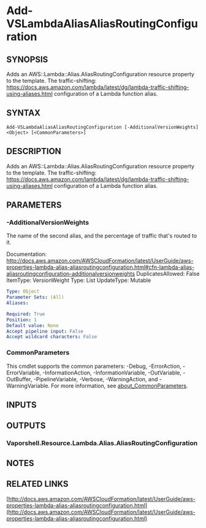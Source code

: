 # Add-VSLambdaAliasAliasRoutingConfiguration

## SYNOPSIS
Adds an AWS::Lambda::Alias.AliasRoutingConfiguration resource property to the template.
The traffic-shifting: https://docs.aws.amazon.com/lambda/latest/dg/lambda-traffic-shifting-using-aliases.html configuration of a Lambda function alias.

## SYNTAX

```
Add-VSLambdaAliasAliasRoutingConfiguration [-AdditionalVersionWeights] <Object> [<CommonParameters>]
```

## DESCRIPTION
Adds an AWS::Lambda::Alias.AliasRoutingConfiguration resource property to the template.
The traffic-shifting: https://docs.aws.amazon.com/lambda/latest/dg/lambda-traffic-shifting-using-aliases.html configuration of a Lambda function alias.

## PARAMETERS

### -AdditionalVersionWeights
The name of the second alias, and the percentage of traffic that's routed to it.

Documentation: http://docs.aws.amazon.com/AWSCloudFormation/latest/UserGuide/aws-properties-lambda-alias-aliasroutingconfiguration.html#cfn-lambda-alias-aliasroutingconfiguration-additionalversionweights
DuplicatesAllowed: False
ItemType: VersionWeight
Type: List
UpdateType: Mutable

```yaml
Type: Object
Parameter Sets: (All)
Aliases:

Required: True
Position: 1
Default value: None
Accept pipeline input: False
Accept wildcard characters: False
```

### CommonParameters
This cmdlet supports the common parameters: -Debug, -ErrorAction, -ErrorVariable, -InformationAction, -InformationVariable, -OutVariable, -OutBuffer, -PipelineVariable, -Verbose, -WarningAction, and -WarningVariable. For more information, see [about_CommonParameters](http://go.microsoft.com/fwlink/?LinkID=113216).

## INPUTS

## OUTPUTS

### Vaporshell.Resource.Lambda.Alias.AliasRoutingConfiguration
## NOTES

## RELATED LINKS

[http://docs.aws.amazon.com/AWSCloudFormation/latest/UserGuide/aws-properties-lambda-alias-aliasroutingconfiguration.html](http://docs.aws.amazon.com/AWSCloudFormation/latest/UserGuide/aws-properties-lambda-alias-aliasroutingconfiguration.html)

